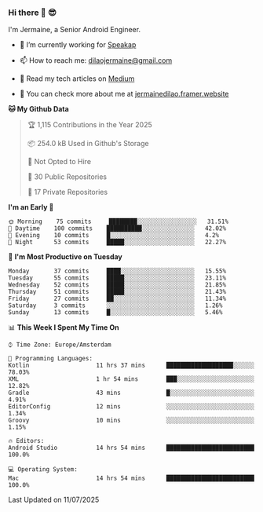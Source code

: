 ### Hi there 👋 😎
I'm Jermaine, a Senior Android Engineer.

- 🔭 I’m currently working for [Speakap](https://www.speakap.com/)

- 📫 How to reach me: dilaojermaine@gmail.com

- 📖 Read my tech articles on [Medium](https://jermainedilao.medium.com/)

- 👀 You can check more about me at [jermainedilao.framer.website](https://jermainedilao.framer.website)

<!--
**jermainedilao/jermainedilao** is a ✨ _special_ ✨ repository because its `README.md` (this file) appears on your GitHub profile.

Here are some ideas to get you started:

- 🔭 I’m currently working on ...
- 🌱 I’m currently learning ...
- 👯 I’m looking to collaborate on ...
- 🤔 I’m looking for help with ...
- 💬 Ask me about ...
- 📫 How to reach me: ...
- 😄 Pronouns: ...
- ⚡ Fun fact: ...
-->

<!--START_SECTION:waka-->
**🐱 My Github Data** 

> 🏆 1,115 Contributions in the Year 2025
 > 
> 📦 254.0 kB Used in Github's Storage 
 > 
> 🚫 Not Opted to Hire
 > 
> 📜 30 Public Repositories 
 > 
> 🔑 17 Private Repositories  
 > 
**I'm an Early 🐤** 

```text
🌞 Morning    75 commits     ████████░░░░░░░░░░░░░░░░░   31.51% 
🌆 Daytime    100 commits    ██████████░░░░░░░░░░░░░░░   42.02% 
🌃 Evening    10 commits     █░░░░░░░░░░░░░░░░░░░░░░░░   4.2% 
🌙 Night      53 commits     █████░░░░░░░░░░░░░░░░░░░░   22.27%

```
📅 **I'm Most Productive on Tuesday** 

```text
Monday       37 commits     ████░░░░░░░░░░░░░░░░░░░░░   15.55% 
Tuesday      55 commits     █████░░░░░░░░░░░░░░░░░░░░   23.11% 
Wednesday    52 commits     █████░░░░░░░░░░░░░░░░░░░░   21.85% 
Thursday     51 commits     █████░░░░░░░░░░░░░░░░░░░░   21.43% 
Friday       27 commits     ██░░░░░░░░░░░░░░░░░░░░░░░   11.34% 
Saturday     3 commits      ░░░░░░░░░░░░░░░░░░░░░░░░░   1.26% 
Sunday       13 commits     █░░░░░░░░░░░░░░░░░░░░░░░░   5.46%

```


📊 **This Week I Spent My Time On** 

```text
⌚︎ Time Zone: Europe/Amsterdam

💬 Programming Languages: 
Kotlin                   11 hrs 37 mins      ███████████████████░░░░░░   78.03% 
XML                      1 hr 54 mins        ███░░░░░░░░░░░░░░░░░░░░░░   12.82% 
Gradle                   43 mins             █░░░░░░░░░░░░░░░░░░░░░░░░   4.91% 
EditorConfig             12 mins             ░░░░░░░░░░░░░░░░░░░░░░░░░   1.34% 
Groovy                   10 mins             ░░░░░░░░░░░░░░░░░░░░░░░░░   1.15%

🔥 Editors: 
Android Studio           14 hrs 54 mins      █████████████████████████   100.0%

💻 Operating System: 
Mac                      14 hrs 54 mins      █████████████████████████   100.0%

```


 Last Updated on 11/07/2025
<!--END_SECTION:waka-->
